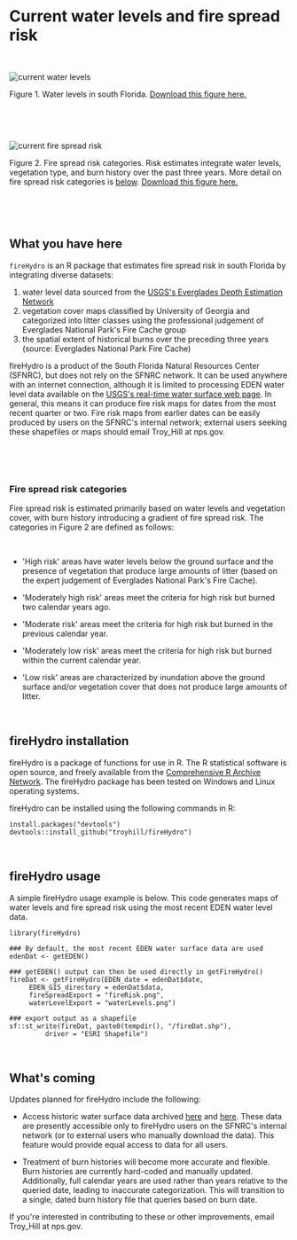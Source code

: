 # Current water levels and fire spread risk

&nbsp;

![current water levels]({{site.url}}/figures/waterLevels.png)


Figure 1. Water levels in south Florida. [Download this figure here.](../docs/figures/waterLevels.png)


&nbsp;

&nbsp;


![current fire spread risk]({{site.url}}/figures/fireRisk.png)

Figure 2. Fire spread risk categories. Risk estimates integrate water levels, vegetation type, and burn history over the past three years. More detail on fire spread risk categories is [below](#fire-spread-risk-categories). [Download this figure here.](../docs/figures/fireRisk.png)

&nbsp;

&nbsp;



## What you have here

`fireHydro` is an R package that estimates fire spread risk in south Florida by integrating diverse datasets:
1. water level data sourced from the [USGS's Everglades Depth Estimation Network](https://sofia.usgs.gov/eden/models/real-time.php)
2. vegetation cover maps classified by University of Georgia and categorized into litter classes using the professional judgement of Everglades National Park's Fire Cache group
3. the spatial extent of historical burns over the preceding three years (source: Everglades National Park Fire Cache)


fireHydro is a product of the South Florida Natural Resources Center (SFNRC), but does not rely on the SFNRC network. It can be used anywhere with an internet connection, although it is limited to processing EDEN water level data available on the [USGS's real-time water surface web page](https://sofia.usgs.gov/eden/models/real-time.php). In general, this means it can produce fire risk maps for dates from the most recent quarter or two. Fire risk maps from earlier dates can be easily produced by users on the SFNRC's internal network; external users seeking these shapefiles or maps should email Troy_Hill at nps.gov.

&nbsp;

&nbsp;


### Fire spread risk categories

Fire spread risk is estimated primarily based on water levels and vegetation cover, with burn history introducing a gradient of fire spread risk. The categories in Figure 2 are defined as follows:

&nbsp; 

* 'High risk' areas have water levels below the ground surface and the presence of vegetation that produce large amounts of litter (based on the expert judgement of Everglades National Park's Fire Cache).

* 'Moderately high risk' areas meet the criteria for high risk but burned two calendar years ago.

* 'Moderate risk' areas meet the criteria for high risk but burned in the previous calendar year.

* 'Moderately low risk' areas meet the criteria for high risk but burned within the current calendar year.

* 'Low risk' areas are characterized by inundation above the ground surface and/or vegetation cover that does not produce large amounts of litter.

&nbsp;

## fireHydro installation

fireHydro is a package of functions for use in R. The R statistical software is open source, and freely available from the [Comprehensive R Archive Network](https://cran.r-project.org/). The fireHydro package has been tested on Windows and Linux operating systems.

fireHydro can be installed using the following commands in R:

```
install.packages("devtools")
devtools::install_github("troyhill/fireHydro")
```

&nbsp;


## fireHydro usage

A simple fireHydro usage example is below. This code generates maps of water levels and fire spread risk using the most recent EDEN water level data.

```
library(fireHydro)

### By default, the most recent EDEN water surface data are used
edenDat <- getEDEN()
 
### getEDEN() output can then be used directly in getFireHydro()
fireDat <- getFireHydro(EDEN_date = edenDat$date, 
     EDEN_GIS_directory = edenDat$data,
     fireSpreadExport = "fireRisk.png",
     waterLevelExport = "waterLevels.png")
     
### export output as a shapefile
sf::st_write(fireDat, paste0(tempdir(), "/fireDat.shp"), 
         driver = "ESRI Shapefile")

```


&nbsp;

      

## What's coming

Updates planned for fireHydro include the following:

* Access historic water surface data archived [here](https://sofia.usgs.gov/eden/models/watersurfacemod_download.php) and [here](https://sofia.usgs.gov/eden/models/watersurfacemod_download_1990s.php). These data are presently accessible only to fireHydro users on the SFNRC's internal network (or to external users who manually download the data). This feature would provide equal access to data for all users.

* Treatment of burn histories will become more accurate and flexible. Burn histories are currently hard-coded and manually updated. Additionally, full calendar years are used rather than years relative to the queried date, leading to inaccurate categorization. This will transition to a single, dated burn history file that queries based on burn date.

If you're interested in contributing to these or other improvements, email Troy_Hill at nps.gov.
